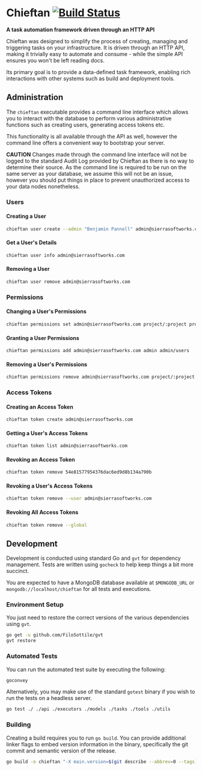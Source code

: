 # Chieftan [![Build Status](https://drone.sierrasoftworks.com/api/badges/SierraSoftworks/chieftan-server/status.svg)](https://drone.sierrasoftworks.com/SierraSoftworks/chieftan-server)
**A task automation framework driven through an HTTP API**

Chieftan was designed to simplify the process of creating, managing and triggering tasks
on your infrastructure. It is driven through an HTTP API, making it trivially easy to
automate and consume - while the simple API ensures you won't be left reading docs.

Its primary goal is to provide a data-defined task framework, enabling rich interactions
with other systems such as build and deployment tools.

## Administration
The `chieftan` executable provides a command line interface which allows you to interact
with the database to perform various administrative functions such as creating users,
generating access tokens etc.

This functionality is all available through the API as well, however the command line
offers a convenient way to bootstrap your server.

**CAUTION** Changes made through the command line interface will not be logged to the
standard Audit Log provided by Chieftan as there is no way to determine their source.
As the command line is required to be run on the same server as your database, we assume
this will not be an issue, however you should put things in place to prevent unauthorized
access to your data nodes nonetheless. 

### Users

#### Creating a User

```sh
chieftan user create --admin "Benjamin Pannell" admin@sierrasoftworks.com
```

#### Get a User's Details

```sh
chieftan user info admin@sierrasoftworks.com
```

#### Removing a User

```sh
chieftan user remove admin@sierrasoftworks.com
```

### Permissions

#### Changing a User's Permissions

```sh
chieftan permissions set admin@sierrasoftworks.com project/:project project/:project/admin admin admin/users
```

#### Granting a User Permissions

```sh
chieftan permissions add admin@sierrasoftworks.com admin admin/users
```

#### Removing a User's Permissions

```sh
chieftan permissions remove admin@sierrasoftworks.com project/:project
```

### Access Tokens
#### Creating an Access Token

```sh
chieftan token create admin@sierrasoftworks.com
```

#### Getting a User's Access Tokens

```sh
chieftan token list admin@sierrasoftworks.com
```

#### Revoking an Access Token

```sh
chieftan token remove 54e81577954376dac6ed9d8b134a790b
```

#### Revoking a User's Access Tokens

```sh
chieftan token remove --user admin@sierrasoftworks.com
```

#### Revoking All Access Tokens

```sh
chieftan token remove --global
```

## Development
Development is conducted using standard Go and `gvt` for dependency management. Tests
are written using `gocheck` to help keep things a bit more succinct.

You are expected to have a MongoDB database available at `$MONGODB_URL` or
`mongodb://localhost/chieftan` for all tests and executions.

### Environment Setup
You just need to restore the correct versions of the various dependencies using `gvt`.

```sh
go get -u github.com/FiloSottile/gvt
gvt restore
```

### Automated Tests
You can run the automated test suite by executing the following:

```sh
goconvey
```

Alternatively, you may make use of the standard `gotest` binary if you wish to run the
tests on a headless server.

```sh
go test ./ ./api ./executors ./models ./tasks ./tools ./utils
```

### Building
Creating a build requires you to run `go build`. You can provide additional linker
flags to embed version information in the binary, specifically the git commit and
semantic version of the release.

```sh
go build -o chieftan "-X main.version=$(git describe --abbrev=0 --tags)" "-X main.sentry_dsn=$SENTRY_DSN"
```